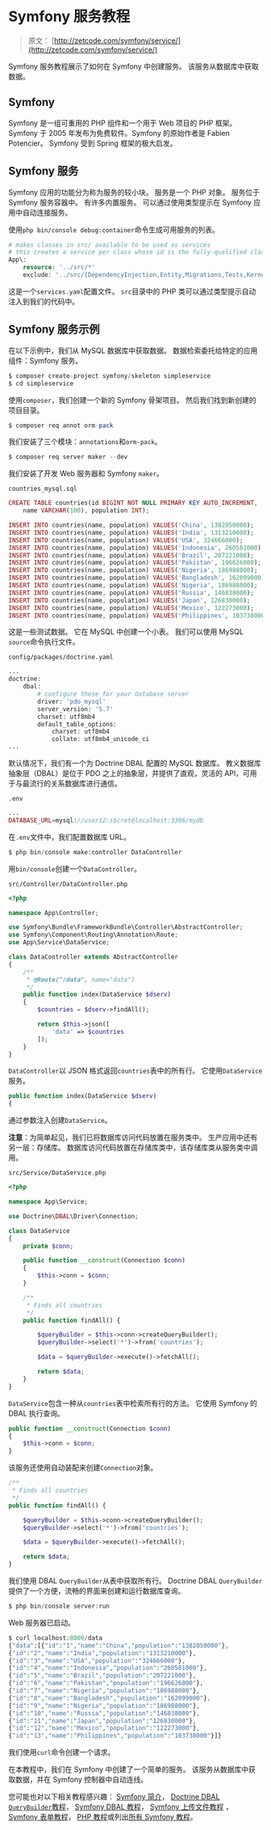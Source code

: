 # Symfony 服务教程

> 原文： [http://zetcode.com/symfony/service/](http://zetcode.com/symfony/service/)

Symfony 服务教程展示了如何在 Symfony 中创建服务。 该服务从数据库中获取数据。

## Symfony

Symfony 是一组可重用的 PHP 组件和一个用于 Web 项目的 PHP 框架。 Symfony 于 2005 年发布为免费软件。Symfony 的原始作者是 Fabien Potencier。 Symfony 受到 Spring 框架的极大启发。

## Symfony 服务

Symfony 应用的功能分为称为服务的较小块。 服务是一个 PHP 对象。 服务位于 Symfony 服务容器中。 有许多内置服务。 可以通过使用类型提示在 Symfony 应用中自动连接服务。

使用`php bin/console debug:container`命令生成可用服务的列表。

```php
# makes classes in src/ available to be used as services
# this creates a service per class whose id is the fully-qualified class name
App\:
    resource: '../src/*'
    exclude: '../src/{DependencyInjection,Entity,Migrations,Tests,Kernel.php}'

```

这是一个`services.yaml`配置文件。 `src`目录中的 PHP 类可以通过类型提示自动注入到我们的代码中。

## Symfony 服务示例

在以下示例中，我们从 MySQL 数据库中获取数据。 数据检索委托给特定的应用组件：Symfony 服务。

```php
$ composer create-project symfony/skeleton simpleservice
$ cd simpleservice

```

使用`composer`，我们创建一个新的 Symfony 骨架项目。 然后我们找到新创建的项目目录。

```php
$ composer req annot orm-pack

```

我们安装了三个模块：`annotations`和`orm-pack`。

```php
$ composer req server maker --dev

```

我们安装了开发 Web 服务器和 Symfony `maker`。

`countries_mysql.sql`

```php
CREATE TABLE countries(id BIGINT NOT NULL PRIMARY KEY AUTO_INCREMENT, 
    name VARCHAR(100), population INT);

INSERT INTO countries(name, population) VALUES('China', 1382050000);
INSERT INTO countries(name, population) VALUES('India', 1313210000);
INSERT INTO countries(name, population) VALUES('USA', 324666000);
INSERT INTO countries(name, population) VALUES('Indonesia', 260581000);
INSERT INTO countries(name, population) VALUES('Brazil', 207221000);
INSERT INTO countries(name, population) VALUES('Pakistan', 196626000);
INSERT INTO countries(name, population) VALUES('Nigeria', 186988000);
INSERT INTO countries(name, population) VALUES('Bangladesh', 162099000);
INSERT INTO countries(name, population) VALUES('Nigeria', 186988000);
INSERT INTO countries(name, population) VALUES('Russia', 146838000);
INSERT INTO countries(name, population) VALUES('Japan', 126830000);
INSERT INTO countries(name, population) VALUES('Mexico', 122273000);
INSERT INTO countries(name, population) VALUES('Philippines', 103738000);

```

这是一些测试数据。 它在 MySQL 中创建一个小表。 我们可以使用 MySQL `source`命令执行文件。

`config/packages/doctrine.yaml`

```php
... 
doctrine:
    dbal:
        # configure these for your database server
        driver: 'pdo_mysql'
        server_version: '5.7'
        charset: utf8mb4
        default_table_options:
            charset: utf8mb4
            collate: utf8mb4_unicode_ci 
...

```

默认情况下，我们有一个为 Doctrine DBAL 配置的 MySQL 数据库。 教义数据库抽象层（DBAL）是位于 PDO 之上的抽象层，并提供了直观，灵活的 API，可用于与最流行的关系数据库进行通信。

`.env`

```php
...
DATABASE_URL=mysql://user12:s$cret@localhost:3306/mydb

```

在`.env`文件中，我们配置数据库 URL。

```php
$ php bin/console make:controller DataController

```

用`bin/console`创建一个`DataController`。

`src/Controller/DataController.php`

```php
<?php

namespace App\Controller;

use Symfony\Bundle\FrameworkBundle\Controller\AbstractController;
use Symfony\Component\Routing\Annotation\Route;
use App\Service\DataService;

class DataController extends AbstractController
{
    /**
     * @Route("/data", name="data")
     */
    public function index(DataService $dserv)
    {
        $countries = $dserv->findAll();

        return $this->json([
            'data' => $countries
        ]);  
    }
}

```

`DataController`以 JSON 格式返回`countries`表中的所有行。 它使用`DataService`服务。

```php
public function index(DataService $dserv)
{

```

通过参数注入创建`DataService`。

**注意**：为简单起见，我们已将数据库访问代码放置在服务类中。 生产应用中还有另一层：存储库。 数据库访问代码放置在存储库类中，该存储库类从服务类中调用。

`src/Service/DataService.php`

```php
<?php

namespace App\Service;

use Doctrine\DBAL\Driver\Connection;

class DataService 
{
    private $conn;

    public function __construct(Connection $conn) 
    {
        $this->conn = $conn;
    }

    /**
     * Finds all countries
     */
    public function findAll() {

        $queryBuilder = $this->conn->createQueryBuilder();
        $queryBuilder->select('*')->from('countries');

        $data = $queryBuilder->execute()->fetchAll();

        return $data;
    }
}

```

`DataService`包含一种从`countries`表中检索所有行的方法。 它使用 Symfony 的 DBAL 执行查询。

```php
public function __construct(Connection $conn) 
{
    $this->conn = $conn;
}

```

该服务还使用自动装配来创建`Connection`对象。

```php
/**
 * Finds all countries
 */
public function findAll() {

    $queryBuilder = $this->conn->createQueryBuilder();
    $queryBuilder->select('*')->from('countries');

    $data = $queryBuilder->execute()->fetchAll();

    return $data;
}

```

我们使用 DBAL `QueryBuilder`从表中获取所有行。 Doctrine DBAL `QueryBuilder`提供了一个方便，流畅的界面来创建和运行数据库查询。

```php
$ php bin/console server:run

```

Web 服务器已启动。

```php
$ curl localhost:8000/data
{"data":[{"id":"1","name":"China","population":"1382050000"},
{"id":"2","name":"India","population":"1313210000"},
{"id":"3","name":"USA","population":"324666000"},
{"id":"4","name":"Indonesia","population":"260581000"},
{"id":"5","name":"Brazil","population":"207221000"},
{"id":"6","name":"Pakistan","population":"196626000"},
{"id":"7","name":"Nigeria","population":"186988000"},
{"id":"8","name":"Bangladesh","population":"162099000"},
{"id":"9","name":"Nigeria","population":"186988000"},
{"id":"10","name":"Russia","population":"146838000"},
{"id":"11","name":"Japan","population":"126830000"},
{"id":"12","name":"Mexico","population":"122273000"},
{"id":"13","name":"Philippines","population":"103738000"}]}

```

我们使用`curl`命令创建一个请求。

在本教程中，我们在 Symfony 中创建了一个简单的服务。 该服务从数据库中获取数据，并在 Symfony 控制器中自动连线。

您可能也对以下相关教程感兴趣： [Symfony 简介](/symfony/intro/)， [Doctrine DBAL `QueryBuilder`教程](/doctrine/querybuilder/)， [Symfony DBAL 教程](/symfony/dbal/)， [Symfony 上传文件教程](/symfony/uploadfile/) ， [Symfony 表单教程](/symfony/form/)， [PHP 教程](/lang/php/)或列出[所有 Symfony 教程](/all/#symfony/)。